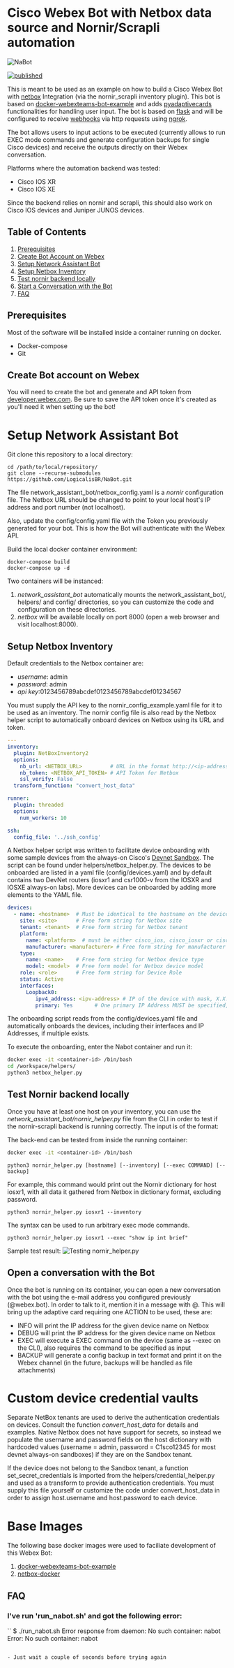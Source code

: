 # Cisco Webex Bot with Netbox data source and Nornir/Scrapli automation
![NaBot](./logicalis-bot.png)

[![published](https://static.production.devnetcloud.com/codeexchange/assets/images/devnet-published.svg)](https://developer.cisco.com/codeexchange/github/repo/LogicalisBR/NaBot)

This is meant to be used as an example on how to build a Cisco Webex Bot
with [netbox](https://github.com/netbox-community/netbox) Integration (via the nornir_scrapli inventory plugin). This
bot is based on [docker-webexteams-bot-example](https://github.com/haskalpa/docker-webexteams-bot-example) and adds [pyadaptivecards](https://github.com/CiscoSE/pyadaptivecards) functionalities for handling user input. The bot is based
on [flask](https://github.com/pallets/flask) and will be configured to receive [webhooks](https://developer.webex.com/docs/api/guides/webhooks) via http requests using [ngrok](https://ngrok.com/).

The bot allows users to input actions to be executed (currently allows to
run EXEC mode commands and generate configuration backups for 
single Cisco devices) and receive the outputs directly on their Webex 
conversation.

Platforms where the automation backend was tested:
- Cisco IOS XR
- Cisco IOS XE

Since the backend relies on nornir and scrapli, this should also work on Cisco IOS devices and Juniper JUNOS devices.

## Table of Contents
1. [Prerequisites](#prerequisites)
2. [Create Bot Account on Webex](#webex)
3. [Setup Network Assistant Bot](#setup)
4. [Setup Netbox Inventory](#netbox)
5. [Test nornir backend locally](#nornir)
6. [Start a Conversation with the Bot](#conversation)
7. [FAQ](#faq)

## Prerequisites
<a href="#prerequisites"></a>
Most of the software will be installed inside a container running on docker.
- Docker-compose
- Git

## Create Bot account on Webex
<a href="#webex"></a>

You will need to create the bot and generate and API token from [developer.webex.com](https://developer.webex.com). Be sure to save the API token once it's created as you'll need it when setting up the bot!

# Setup Network Assistant Bot
<a href="#setup"></a>

Git clone this repository to a local directory:
```
cd /path/to/local/repository/
git clone --recurse-submodules https://github.com/LogicalisBR/NaBot.git
```

The file network_assistant_bot/netbox_config.yaml is a *nornir* configuration file. The Netbox URL should be changed to point to your local host's IP address and port number (not localhost).

Also, update the config/config.yaml file with the Token you previously generated for your bot. This is how the Bot will authenticate with the Webex API.

Build the local docker container environment:
```
docker-compose build
docker-compose up -d
```

Two containers will be instanced:
1. *network_assistant_bot* automatically mounts the network_assistant_bot/, helpers/ and config/ directories, so you can customize the code and configuration on these directories.
2. *netbox* will be available locally on port 8000 (open a web browser and visit localhost:8000).

## Setup Netbox Inventory
<a href="#netbox"></a>

Default credentials to the Netbox container are:
- *username*: admin
- *password*: admin
- *api key*:0123456789abcdef0123456789abcdef01234567

You must supply the API key to the nornir_config_example.yaml file for it to be used
as an inventory. The nornir config file is also read by the Netbox helper script to automatically onboard devices on Netbox using its URL and token.
```yaml
---
inventory:
  plugin: NetBoxInventory2
  options:
    nb_url: <NETBOX_URL>         # URL in the format http://<ip-address>:<port-number>
    nb_token: <NETBOX_API_TOKEN> # API Token for Netbox
    ssl_verify: False
  transform_function: "convert_host_data"

runner:
  plugin: threaded
  options:
    num_workers: 10

ssh:
  config_file: '../ssh_config'
```

A Netbox helper script was written to facilitate device onboarding with some sample devices from the always-on Cisco's [Devnet Sandbox](https://developer.cisco.com/site/sandbox/). The script can be found under helpers/netbox_helper.py. The devices to be onboarded are listed in a yaml file (config/devices.yaml) and by default contains two DevNet routers (iosxr1 and csr1000-v from the IOSXR and IOSXE always-on labs). More devices can be onboarded by adding more elements to the YAML file.
```yaml
devices:
  - name: <hostname>  # Must be identical to the hostname on the device
    site: <site>      # Free form string for Netbox site
    tenant: <tenant>  # Free form string for Netbox tenant
    platform: 
      name: <platform>  # must be either cisco_ios, cisco_iosxr or cisco_iosxe, used by Scrapli
      manufacturer: <manufacturer> # Free form string for manufacturer name
    type:
      name: <name>    # Free form string for Netbox device type
      model: <model>  # Free form model for Netbox device model
    role: <role>      # Free form string for Device Role
    status: Active
    interfaces:
      Loopback0:
         ipv4_address: <ipv-address> # IP of the device with mask, X.X.X.X/X
         primary: Yes       # One primary IP Address MUST be specified, used by scrapli
```
The onboarding script reads from the config/devices.yaml file and automatically onboards the devices, including their interfaces and IP Addresses, if multiple exists.

To execute the onboarding, enter the Nabot container and run it:
```bash
docker exec -it <container-id> /bin/bash
cd /workspace/helpers/
python3 netbox_helper.py
```

## Test Nornir backend locally
<a href="#nornir"></a>
Once you have at least one host on your inventory, you can use the *network_assistant_bot/nornir_helper.py* file from the CLI in order to test if the nornir-scrapli backend is running correctly. The input is of the format:

The back-end can be tested from inside the running container:
```bash 
docker exec -it <container-id> /bin/bash
```

```
python3 nornir_helper.py [hostname] [--inventory] [--exec COMMAND] [--backup]
```

For example, this command would print out the Nornir dictionary for host iosxr1, with all data it gathered from Netbox in dictionary format, excluding password.
```
python3 nornir_helper.py iosxr1 --inventory
```

The syntax can be used to run arbitrary exec mode commands.
```
python3 nornir_helper.py iosxr1 --exec "show ip int brief"
```

Sample test result:
![Testing nornir_helper.py](./testing-nornir-helper.png)

## Open a conversation with the Bot
<a href="#conversation"></a>

Once the bot is running on its container, you can open a new conversation with the bot using the e-mail address you configured previously (<bot-name>@webex.bot). In order to talk to it, mention it in a message with @<bot-name>. This will bring up the adaptive card requiring one ACTION to be used, these are:
- INFO will print the IP address for the given device name on Netbox
- DEBUG will print the IP address for the given device name on Netbox
- EXEC will execute a EXEC command on the device (same as --exec on the CLI), also requires the command to be specified as input
- BACKUP will generate a config backup in text format and print it on the Webex channel (in the future, backups will be handled as file attachments)

# Custom device credential vaults
Separate NetBox tenants are used to derive the authentication credentials on devices. Consult the function *convert_host_data* for details and examples. Native Netbox does not have support for secrets, so instead we populate the username and password fields on the host dictionary with hardcoded values (username = admin, password = C1sco12345 for most devnet always-on sandboxes) if they are on the Sandbox tenant.

If the device does not belong to the Sandbox tenant, a function set_secret_credentials is imported from the helpers/credential_helper.py and used as a transform to provide authentication credentials. You must supply this file yourself or customize the code under convert_host_data in order to assign host.username and host.password to each device.

# Base Images
The following base docker images were used to faciliate development of this Webex Bot:
1. [docker-webexteams-bot-example](https://github.com/haskalpa/docker-webexteams-bot-example)
2. [netbox-docker](https://github.com/netbox-community/netbox-docker)

## FAQ
<a href="#faq"></a>

### I've run 'run_nabot.sh' and got the following error:
``
$ ./run_nabot.sh
Error response from daemon: No such container: nabot
Error: No such container: nabot
```

- Just wait a couple of seconds before trying again
